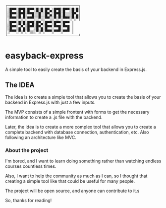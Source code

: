 ```
┌────────────────────────────────┐
│░█▀▀░█▀█░█▀▀░█░█░█▀▄░█▀█░█▀▀░█░█│
│░█▀▀░█▀█░▀▀█░░█░░█▀▄░█▀█░█░░░█▀▄│
│░▀▀▀░▀░▀░▀▀▀░░▀░░▀▀░░▀░▀░▀▀▀░▀░▀│
│░█▀▀░█░█░█▀█░█▀▄░█▀▀░█▀▀░█▀▀ │
│░█▀▀░▄▀▄░█▀▀░█▀▄░█▀▀░▀▀█░▀▀█ │
│░▀▀▀░▀░▀░▀░░░▀░▀░▀▀▀░▀▀▀░▀▀▀ │
└────────────────────────────────┘
```

# easyback-express
A simple tool to easily create the basis of your backend in Express.js.

## The IDEA

The idea is to create a simple tool that allows you to create the basis of your backend in Express.js with just a few inputs.

The MVP consists of a simple frontent with forms to get the necessary information to create a .js file with the backend.

Later, the idea is to create a more complex tool that allows you to create a complete backend with database connection, authentication, etc.
Also following an architecture like MVC.


### About the project
I'm bored, and I want to learn doing something rather than watching endless courses countless times.

Also, I want to help the community as much as I can, so I thought that creating a simple tool like that could be useful for many people.

The project will be open source, and anyone can contribute to it.s

So, thanks for reading!
